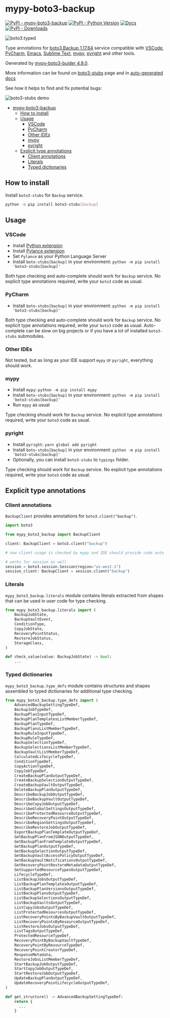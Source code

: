 # mypy-boto3-backup

[![PyPI - mypy-boto3-backup](https://img.shields.io/pypi/v/mypy-boto3-backup.svg?color=blue)](https://pypi.org/project/mypy-boto3-backup)
[![PyPI - Python Version](https://img.shields.io/pypi/pyversions/mypy-boto3-backup.svg?color=blue)](https://pypi.org/project/mypy-boto3-backup)
[![Docs](https://img.shields.io/readthedocs/mypy-boto3-builder.svg?color=blue)](https://mypy-boto3-builder.readthedocs.io/)
[![PyPI - Downloads](https://img.shields.io/pypi/dw/mypy-boto3-backup?color=blue)](https://pypistats.org/packages/mypy-boto3-backup)

![boto3.typed](https://github.com/vemel/mypy_boto3_builder/raw/master/logo.png)

Type annotations for
[boto3.Backup 1.17.64](https://boto3.amazonaws.com/v1/documentation/api/1.17.64/reference/services/backup.html#Backup) service
compatible with
[VSCode](https://code.visualstudio.com/),
[PyCharm](https://www.jetbrains.com/pycharm/),
[Emacs](https://www.gnu.org/software/emacs/),
[Sublime Text](https://www.sublimetext.com/),
[mypy](https://github.com/python/mypy),
[pyright](https://github.com/microsoft/pyright)
and other tools.

Generated by [mypy-boto3-buider 4.8.0](https://github.com/vemel/mypy_boto3_builder).

More information can be found on [boto3-stubs](https://pypi.org/project/boto3-stubs/) page and in
[auto-generated docs](https://github.com/vemel/mypy_boto3_builder/service_docs/mypy_boto3_backup/README.md)

See how it helps to find and fix potential bugs:

![boto3-stubs demo](https://github.com/vemel/mypy_boto3_builder/raw/master/demo.gif)

- [mypy-boto3-backup](#mypy-boto3-backup)
  - [How to install](#how-to-install)
  - [Usage](#usage)
    - [VSCode](#vscode)
    - [PyCharm](#pycharm)
    - [Other IDEs](#other-ides)
    - [mypy](#mypy)
    - [pyright](#pyright)
  - [Explicit type annotations](#explicit-type-annotations)
    - [Client annotations](#client-annotations)
    - [Literals](#literals)
    - [Typed dictionaries](#typed-dictionaries)

## How to install

Install `boto3-stubs` for `Backup` service.

```bash
python -m pip install boto3-stubs[backup]
```

## Usage

### VSCode

- Install [Python extension](https://marketplace.visualstudio.com/items?itemName=ms-python.python)
- Install [Pylance extension](https://marketplace.visualstudio.com/items?itemName=ms-python.vscode-pylance)
- Set `Pylance` as your Python Language Server
- Install `boto-stubs[backup]` in your environment: `python -m pip install 'boto3-stubs[backup]'`

Both type checking and auto-complete should work for `Backup` service.
No explicit type annotations required, write your `boto3` code as usual.

### PyCharm

- Install `boto-stubs[backup]` in your environment: `python -m pip install 'boto3-stubs[backup]'`

Both type checking and auto-complete should work for `Backup` service.
No explicit type annotations required, write your `boto3` code as usual.
Auto-complete can be slow on big projects or if you have a lot of installed `boto3-stubs` submodules.

### Other IDEs

Not tested, but as long as your IDE support `mypy` or `pyright`, everything should work.

### mypy

- Install `mypy`: `python -m pip install mypy`
- Install `boto-stubs[backup]` in your environment: `python -m pip install 'boto3-stubs[backup]'`
- Run `mypy` as usual

Type checking should work for `Backup` service.
No explicit type annotations required, write your `boto3` code as usual.

### pyright

- Install `pyright`: `yarn global add pyright`
- Install `boto-stubs[backup]` in your environment: `python -m pip install 'boto3-stubs[backup]'`
- Optionally, you can install `boto3-stubs` to `typings` folder.

Type checking should work for `Backup` service.
No explicit type annotations required, write your `boto3` code as usual.

## Explicit type annotations

### Client annotations

`BackupClient` provides annotations for `boto3.client("backup")`.

```python
import boto3

from mypy_boto3_backup import BackupClient

client: BackupClient = boto3.client("backup")

# now client usage is checked by mypy and IDE should provide code auto-complete

# works for session as well
session = boto3.session.Session(region="us-west-1")
session_client: BackupClient = session.client("backup")
```








### Literals

`mypy_boto3_backup.literals` module contains literals extracted from shapes
that can be used in user code for type checking.

```python
from mypy_boto3_backup.literals import (
    BackupJobState,
    BackupVaultEvent,
    ConditionType,
    CopyJobState,
    RecoveryPointStatus,
    RestoreJobStatus,
    StorageClass,
)

def check_value(value: BackupJobState) -> bool:
    ...
```



### Typed dictionaries

`mypy_boto3_backup.type_defs` module contains structures and shapes assembled
to typed dictionaries for additional type checking.

```python
from mypy_boto3_backup.type_defs import (
    AdvancedBackupSettingTypeDef,
    BackupJobTypeDef,
    BackupPlanInputTypeDef,
    BackupPlanTemplatesListMemberTypeDef,
    BackupPlanTypeDef,
    BackupPlansListMemberTypeDef,
    BackupRuleInputTypeDef,
    BackupRuleTypeDef,
    BackupSelectionTypeDef,
    BackupSelectionsListMemberTypeDef,
    BackupVaultListMemberTypeDef,
    CalculatedLifecycleTypeDef,
    ConditionTypeDef,
    CopyActionTypeDef,
    CopyJobTypeDef,
    CreateBackupPlanOutputTypeDef,
    CreateBackupSelectionOutputTypeDef,
    CreateBackupVaultOutputTypeDef,
    DeleteBackupPlanOutputTypeDef,
    DescribeBackupJobOutputTypeDef,
    DescribeBackupVaultOutputTypeDef,
    DescribeCopyJobOutputTypeDef,
    DescribeGlobalSettingsOutputTypeDef,
    DescribeProtectedResourceOutputTypeDef,
    DescribeRecoveryPointOutputTypeDef,
    DescribeRegionSettingsOutputTypeDef,
    DescribeRestoreJobOutputTypeDef,
    ExportBackupPlanTemplateOutputTypeDef,
    GetBackupPlanFromJSONOutputTypeDef,
    GetBackupPlanFromTemplateOutputTypeDef,
    GetBackupPlanOutputTypeDef,
    GetBackupSelectionOutputTypeDef,
    GetBackupVaultAccessPolicyOutputTypeDef,
    GetBackupVaultNotificationsOutputTypeDef,
    GetRecoveryPointRestoreMetadataOutputTypeDef,
    GetSupportedResourceTypesOutputTypeDef,
    LifecycleTypeDef,
    ListBackupJobsOutputTypeDef,
    ListBackupPlanTemplatesOutputTypeDef,
    ListBackupPlanVersionsOutputTypeDef,
    ListBackupPlansOutputTypeDef,
    ListBackupSelectionsOutputTypeDef,
    ListBackupVaultsOutputTypeDef,
    ListCopyJobsOutputTypeDef,
    ListProtectedResourcesOutputTypeDef,
    ListRecoveryPointsByBackupVaultOutputTypeDef,
    ListRecoveryPointsByResourceOutputTypeDef,
    ListRestoreJobsOutputTypeDef,
    ListTagsOutputTypeDef,
    ProtectedResourceTypeDef,
    RecoveryPointByBackupVaultTypeDef,
    RecoveryPointByResourceTypeDef,
    RecoveryPointCreatorTypeDef,
    ResponseMetadata,
    RestoreJobsListMemberTypeDef,
    StartBackupJobOutputTypeDef,
    StartCopyJobOutputTypeDef,
    StartRestoreJobOutputTypeDef,
    UpdateBackupPlanOutputTypeDef,
    UpdateRecoveryPointLifecycleOutputTypeDef,
)

def get_structure() -> AdvancedBackupSettingTypeDef:
    return {
      ...
    }
```
